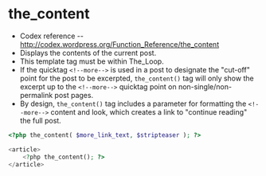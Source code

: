 # the_content
- Codex reference -- http://codex.wordpress.org/Function_Reference/the_content
- Displays the contents of the current post. 
- This template tag must be within The_Loop.
- If the quicktag `<!--more-->` is used in a post to designate the "cut-off" point for the post to be excerpted, `the_content()` tag will only show the excerpt up to the `<!--more-->` quicktag point on non-single/non-permalink post pages. 
- By design, `the_content()` tag includes a parameter for formatting the `<!--more-->` content and look, which creates a link to "continue reading" the full post.

```php
<?php the_content( $more_link_text, $stripteaser ); ?>
```

```php
<article>
    <?php the_content(); ?>
</article>
```